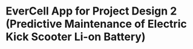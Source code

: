 # EverCell App for Project Design 2 (Predictive Maintenance of Electric Kick Scooter Li-on Battery)
